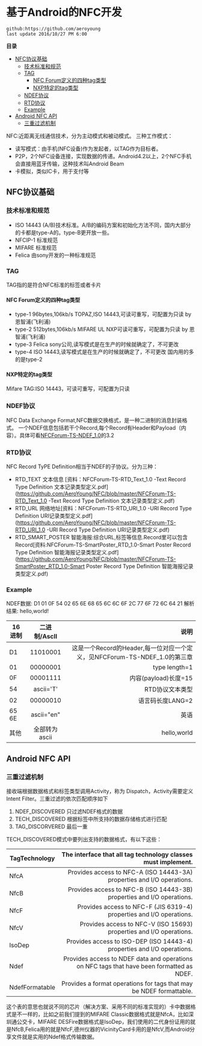 # 基于Android的NFC开发
	github:https://github.com/aeroyoung
	last update 2016/10/27 PM 6:00 

**目录**
<!-- TOC -->
- [NFC协议基础](#nfc协议基础)
    - [技术标准和规范](#技术标准和规范)
    - [TAG](#tag)
        - [NFC Forum定义的四种tag类型](#nfc-forum定义的四种tag类型)
        - [NXP特定的tag类型](#nxp特定的tag类型)
    - [NDEF协议](#ndef协议)
    - [RTD协议](#rtd协议)
    - [Example](#example)
- [Android NFC API](#android-nfc-api)
    - [三重过滤机制](#三重过滤机制)

<!-- /TOC -->

NFC:近距离无线通信技术，分为主动模式和被动模式。
三种工作模式：
* 读写模式：由手机(NFC设备)作为发起者，以TAG作为目标者。
* P2P，2个NFC设备连接，实现数据的传递。Android4.2以上，2个NFC手机会直接用蓝牙传输，这种技术叫Android Beam
* 卡模拟，类似IC卡，用于支付等

## NFC协议基础
### 技术标准和规范
* ISO 14443 (A/B)技术标准。A/B的编码方案和初始化方法不同，国内大部分的卡都是type-A的。type-B更开放一些。
* NFCIP-1 标准规范 
* MIFARE 标准规范
* Felica 由sony开发的一种标准规范

### TAG
TAG指的是符合NFC标准的标签或者卡片
#### NFC Forum定义的四种tag类型
* type-1 96bytes,106kb/s TOPAZ,ISO 14443,可读可重写，可配置为只读 by 恩智浦(飞利浦)
* type-2 512bytes,106kb/s MIFARE UL NXP可读可重写，可配置为只读 by 恩智浦(飞利浦)
* type-3 Felica sony公司,读写模式是在生产的时候就确定了，不可更改
* type-4 ISO 14443,读写模式是在生产的时候就确定了，不可更改
 国内用的多的是type-2

#### NXP特定的tag类型
Mifare TAG:ISO 14443，可读可重写，可配置为只读

### NDEF协议
NFC Data Exchange Format,NFC数据交换格式，是一种二进制的消息封装格式。
一个NDEF信息包括若干个Record,每个Record有Header和Payload（内容）。具体可看[NFCForum-TS-NDEF_1.0](https://github.com/AeroYoung/NFC/blob/master/NFCForum-TS-NDEF_1.0.pdf)的3.2

### RTD协议
NFC Record TyPE Definition相当于NDEF的子协议。分为三种：
* RTD_TEXT 文本信息 [资料：NFCForum-TS-RTD_Text_1.0 -Text Record Type Definition 文本记录类型定义.pdf](https://github.com/AeroYoung/NFC/blob/master/NFCForum-TS-RTD_Text_1.0 -Text Record Type Definition 文本记录类型定义.pdf)
* RTD_URL 网络地址[资料：NFCForum-TS-RTD_URI_1.0 -URI Record Type Definition URI记录类型定义.pdf](https://github.com/AeroYoung/NFC/blob/master/NFCForum-TS-RTD_URI_1.0 -URI Record Type Definition URI记录类型定义.pdf)
* RTD_SMART_POSTER 智能海报:综合URL,标签等信息.Record里可以包含Record[资料:NFCForum-TS-SmartPoster_RTD_1.0-Smart Poster Record Type Definition 智能海报记录类型定义.pdf](https://github.com/AeroYoung/NFC/blob/master/NFCForum-TS-SmartPoster_RTD_1.0-Smart Poster Record Type Definition 智能海报记录类型定义.pdf)

### Example
NDEF数据:  D1 01 0F 54 02 65 6E 68 65 6C 6C 6F 2C 77 6F 72 6C 64 21
解析结果:  hello,world!

| 16进制        | 二进制/AscII           | 说明  |
| ------------- |:-------------:| -----:|
| D1      | 11010001 | 这是一个Record的Header,每一位对应一个定义，见NFCForum-TS-NDEF_1.0的第三章 |
| 01      |  00000001     | type length=1   |
| 0F | 00001111  |    内容(payload)长度=15 |
| 54 | ascii='T'      |    RTD协议文本类型 |
| 02 |   00000010    |  语言码长度LANG=2 |
| 65 6E |  ascii="en"  |  英语 |
| 其他 | 全部转为ascii      |  hello,world |

## Android NFC API
### 三重过滤机制
接收端根据数据格式和标签类型调用Activity，称为 Dispatch，Activity需要定义Intent Filter。三重过滤的依次匹配顺序如下
1. NDEF_DISCOVERED 只过滤NDEF格式的数据
2. TECH_DISCOVERED 根据标签中所支持的数据存储格式进行匹配
3. TAG_DISCORVERED 最后一重

TECH_DISCOVERED模式中要列出支持的数据格式，有以下这些：

|TagTechnology |	The interface that all tag technology classes must implement.
| ------------- |-------------:|
|NfcA |	Provides access to NFC-A (ISO 14443-3A) properties and I/O operations.|
|NfcB |	Provides access to NFC-B (ISO 14443-3B) properties and I/O operations.|
|NfcF |	Provides access to NFC-F (JIS 6319-4) properties and I/O operations.|
|NfcV |	Provides access to NFC-V (ISO 15693) properties and I/O operations.|
|IsoDep | 	Provides access to ISO-DEP (ISO 14443-4) properties and I/O operations.|
|Ndef |	Provides access to NDEF data and operations on NFC tags that have been formatted as NDEF.|
|NdefFormatable |	Provides a format operations for tags that may be NDEF formattable.|

这个表的意思也就说不同的芯片（解决方案、采用不同的标准实现的）卡中数据格式是不一样的，比如之前我们提到的MIFARE Classic数据格式就是NfcA，比如深圳通公交卡，MIFARE DESFire数据格式是IsoDep，我们使用的二代身份证用的就是NfcB,Felica用的就是NfcF,德州仪器的VicinityCard卡用的是NfcV,而Android分享文件就是实用的Ndef格式传输数据。
